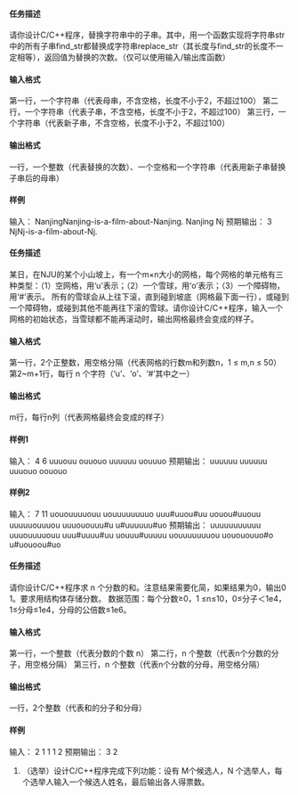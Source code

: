 #### 任务描述

请你设计C/C++程序，替换字符串中的子串。其中，用一个函数实现将字符串str中的所有子串find_str都替换成字符串replace_str（其长度与find_str的长度不一定相等），返回值为替换的次数。（仅可以使用输入/输出库函数）

#### 输入格式

第一行，一个字符串（代表母串，不含空格，长度不小于2，不超过100）
第二行，一个字符串（代表子串，不含空格，长度不小于2，不超过100）
第三行，一个字符串（代表新子串，不含空格，长度不小于2，不超过100）

#### 输出格式

一行，一个整数（代表替换的次数）、一个空格和一个字符串（代表用新子串替换子串后的母串）

#### 样例

输入：
NanjingNanjing-is-a-film-about-Nanjing.
Nanjing
Nj
预期输出：
3 NjNj-is-a-film-about-Nj.

#### 任务描述

某日，在NJU的某个小山坡上，有一个m×n大小的网格，每个网格的单元格有三种类型：（1）空网格，用‘u’表示；（2）一个雪球，用‘o’表示；（3）一个障碍物，用‘#’表示。
所有的雪球会从上往下滚，直到碰到坡底（网格最下面一行），或碰到一个障碍物，或碰到其他不能再往下滚的雪球。请你设计C/C++程序，输入一个网格的初始状态，当雪球都不能再滚动时，输出网格最终会变成的样子。

#### 输入格式

第一行，2个正整数，用空格分隔（代表网格的行数m和列数n，1 ≤ m,n ≤ 50）
第2~m+1行，每行 n 个字符（‘u’、‘o’、‘#’其中之一）

#### 输出格式

m行，每行n列（代表网格最终会变成的样子）

#### 样例1

输入：
4 6
uuuouu
ouuouo
uuuuuu
uouuuo
预期输出：
uuuuuu
uuuuuu
uuuouo
oououo

#### 样例2

输入：
7 11
uououuuuouu
uouuuuuuuuo
uuu#uuou#uu
uouou#uuouu
uuuuuouuuou
uuuououuu#u
u#uuuuuu#uo
预期输出：
uuuuuuuuuuu
uuuouuuuouu
uuu#uuuu#uu
uouuu#uuuuu
uouuuuuuuou
uouououuo#o
u#uouoou#uo

#### 任务描述

请你设计C/C++程序求 n 个分数的和。注意结果需要化简，如果结果为0，输出0 1。要求用结构体存储分数。
数据范围：每个分数≥0，1 ≤n≤10，0≤分子＜1e4，1≤分母≤1e4，分母的公倍数≤1e6。

#### 输入格式

第一行，一个整数（代表分数的个数 n）
第二行，n 个整数（代表n个分数的分子，用空格分隔）
第三行，n 个整数（代表n个分数的分母，用空格分隔）

#### 输出格式

一行，2个整数（代表和的分子和分母）

#### 样例

输入：
2
1 1
1 2
预期输出：
3 2


1. （选举）设计C/C++程序完成下列功能：设有 M个候选人，N 个选举人，每个选举人输入一个候选人姓名，最后输出各人得票数。
